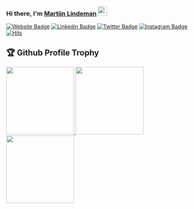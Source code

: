 ### Hi there, I'm <a href="https://martijn-lindeman.com/" target="_blank">Martijn Lindeman</a> <img src="https://media.giphy.com/media/hvRJCLFzcasrR4ia7z/giphy.gif" width="25px">

[![Website Badge](https://img.shields.io/badge/Website-3b5998?style=flat-square&logo=google-chrome&logoColor=white)](https://martijn-lindeman.com/)
[![Linkedin Badge](https://img.shields.io/badge/-LinkedIn-0e76a8?style=flat-square&logo=Linkedin&logoColor=white)](https://www.linkedin.com/in/martijn-lindeman1)
[![Twitter Badge](https://img.shields.io/badge/-Twitter-00acee?style=flat-square&logo=Twitter&logoColor=white)](https://twitter.com/LindemanMartijn)
[![Instagram Badge](https://img.shields.io/badge/-Instagram-e4405f?style=flat-square&logo=Instagram&logoColor=white)](https://www.instagram.com/martijn.lindeman)
[![Hits](https://hits.seeyoufarm.com/api/count/incr/badge.svg?url=https%3A%2F%2Fgithub.com%2FMartijnLindeman&count_bg=%23628BEA&title_bg=%23555555&icon=&icon_color=%23E7E7E7&title=Visitors&edge_flat=true)](https://hits.seeyoufarm.com)

<h2>🏆 Github Profile Trophy</h2></a>
<a href="https://github.com/martijnlindeman/github-profile-trophy">
  <img height="180em" src="https://github-profile-trophy.vercel.app/?username=martijnlindeman&column=8&theme=gruvbox&no-frame=true"/>
  <img height="180em" src="https://github-readme-stats.vercel.app/api?username=martijnlindeman&show_icons=true&theme=tokyonight"/>
  <img height="180em" src="https://github-readme-stats.vercel.app/api/top-langs/?username=martijnlindeman&layout=compact&theme=tokyonigh"/>
</a>
